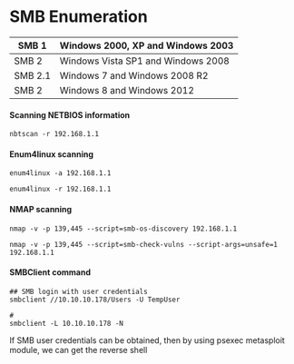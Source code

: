 # SMB Enumeration


|  SMB 1 	|  Windows 2000, XP and Windows 2003  	|
|---	    |---	                                  |
| SMB 2  	|  Windows Vista SP1 and Windows 2008 	|
| SMB 2.1 |  Windows 7 and Windows 2008 R2      	|
|  SMB 2 	|   Windows 8 and Windows 2012        	|


#### Scanning NETBIOS information
```
nbtscan -r 192.168.1.1
```
#### Enum4linux scanning
```
enum4linux -a 192.168.1.1

enum4linux -r 192.168.1.1
```
#### NMAP scanning
```
nmap -v -p 139,445 --script=smb-os-discovery 192.168.1.1

nmap -v -p 139,445 --script=smb-check-vulns --script-args=unsafe=1 192.168.1.1
```

#### SMBClient command


```
## SMB login with user credentials
smbclient //10.10.10.178/Users -U TempUser  

# 
smbclient -L 10.10.10.178 -N
```

If SMB user credentials can be obtained, then by using psexec metasploit module, we can get the reverse shell 

